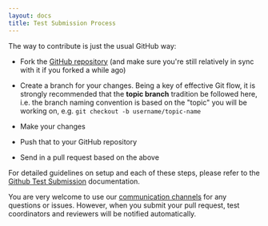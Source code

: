 ```yaml
---
layout: docs
title: Test Submission Process
---
```


The way to contribute is just the usual GitHub way: 

* Fork the [GitHub repository][repo] (and make sure you're still relatively in
sync with it if you forked a while ago) 

* Create a branch for your changes. Being a key of effective Git flow, it is
strongly recommended that the **topic branch** tradition be followed here,
i.e. the branch naming convention is based on the "topic" you will be working
on, e.g. `git checkout -b username/topic-name`

* Make your changes

* Push that to your GitHub repository

* Send in a pull request based on the above

For detailed guidelines on setup and each of these steps, please refer to the [Github Test Submission][github101] documentation.

You are very welcome to use our [communication channels][channels] for any questions
or issues. However, when you submit your pull request, test coordinators and 
reviewers will be notified automatically.

[repo]: https://github.com/w3c/web-platform-tests/
[github101]: ./github-101.html
[channels]: /communication-channels.html
